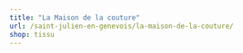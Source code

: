 ```yaml
---
title: "La Maison de la couture"
url: /saint-julien-en-genevois/la-maison-de-la-couture/
shop: tissu
---
```

